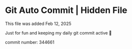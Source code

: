 # Git Auto Commit | Hidden File

This file was added Feb 12, 2025

Just for fun and keeping my daily git commit active 🤪

commit number: 344661
